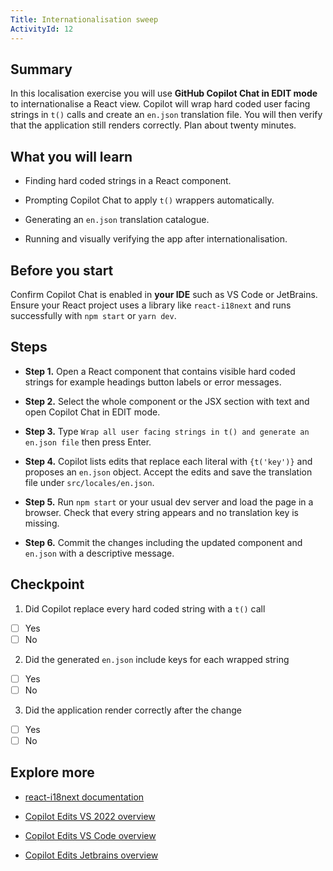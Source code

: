 ```yaml
---
Title: Internationalisation sweep
ActivityId: 12
---
```


## Summary

In this localisation exercise you will use **GitHub Copilot Chat in EDIT mode** to internationalise a React view. Copilot will wrap hard coded user facing strings in `t()` calls and create an `en.json` translation file. You will then verify that the application still renders correctly. Plan about twenty minutes.

## What you will learn

- Finding hard coded strings in a React component.

- Prompting Copilot Chat to apply `t()` wrappers automatically.

- Generating an `en.json` translation catalogue.

- Running and visually verifying the app after internationalisation.

## Before you start

Confirm Copilot Chat is enabled in **your IDE** such as VS Code or JetBrains. Ensure your React project uses a library like `react-i18next` and runs successfully with `npm start` or `yarn dev`.

## Steps

- **Step 1.** Open a React component that contains visible hard coded strings for example headings button labels or error messages.

- **Step 2.** Select the whole component or the JSX section with text and open Copilot Chat in EDIT mode.

- **Step 3.** Type `Wrap all user facing strings in t() and generate an en.json file` then press Enter.

- **Step 4.** Copilot lists edits that replace each literal with `{t('key')}` and proposes an `en.json` object. Accept the edits and save the translation file under `src/locales/en.json`.

- **Step 5.** Run `npm start` or your usual dev server and load the page in a browser. Check that every string appears and no translation key is missing.

- **Step 6.** Commit the changes including the updated component and `en.json` with a descriptive message.

## Checkpoint

1. Did Copilot replace every hard coded string with a `t()` call

- [ ] Yes
- [ ] No

2. Did the generated `en.json` include keys for each wrapped string

- [ ] Yes
- [ ] No

3. Did the application render correctly after the change

- [ ] Yes
- [ ] No

## Explore more

- [react-i18next documentation](https://react.i18next.com/)

- [Copilot Edits VS 2022 overview](https://learn.microsoft.com/en-us/visualstudio/ide/copilot-edits)

- [Copilot Edits VS Code overview](https://code.visualstudio.com/docs/copilot/chat/copilot-edits)

- [Copilot Edits Jetbrains overview](https://github.blog/changelog/2025-03-20-enhance-your-productivity-with-copilot-edits-in-jetbrains-ides/)

